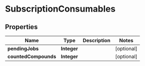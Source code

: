 

# SubscriptionConsumables


## Properties

| Name | Type | Description | Notes |
|------------ | ------------- | ------------- | -------------|
|**pendingJobs** | **Integer** |  |  [optional] |
|**countedCompounds** | **Integer** |  |  [optional] |



